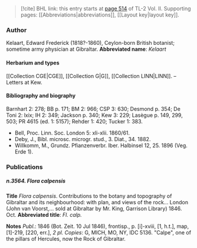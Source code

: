 > [!cite] BHL link: this entry starts at [page 514](https://www.biodiversitylibrary.org/page/33068756) of TL-2 Vol. II.
> Supporting pages: [[Abbreviations|abbreviations]], [[Layout key|layout key]].

### Author

Kelaart, Edward Frederick (1818?-1860), Ceylon-born British botanist; sometime army physician at Gibraltar. 
**Abbreviated name**: *Kelaart*

#### Herbarium and types

[[Collection CGE|CGE]], [[Collection G|G]], [[Collection LINN|LINN]]. – Letters at Kew.

#### Bibliography and biography

Barnhart 2: 278; BB p. 171; BM 2: 966; CSP 3: 630; Desmond p. 354; De Toni 2: lxix; IH 2: 349; Jackson p. 340; Kew 3: 229; Lasègue p. 149, 299, 503; PR 4615 (ed. 1: 5157); Rehder 1: 420; Tucker 1: 383.
- Bell, Proc. Linn. Soc. London 5: xli-xlii. 1860/61.
- Deby, J., Bibl. microsc. microgr. stud., 3. Diat., 34. 1882.
- Willkomm, M., Grundz. Pfianzenverbr. Iber. Halbinsel 12, 25. 1896 (Veg. Erde 1).

### Publications

##### n.3564. Flora calpensis

**Title**
*Flora calpensis*. Contributions to the botany and topography of Gibraltar and its neighbourhood: with plan, and views of the rock... London (John van Voorst,... sold at Gibraltar by Mr. King, Garrison Library) 1846. Oct.
**Abbreviated title**: *Fl. calp.*

**Notes**
*Publ*.: 1846 (Bot. Zeit. 10 Jul 1846), frontisp., p. \[i\]-xviii, \[1, h.t.\], map, \[1\]-219, \[220, err.\], *2* *pl. Copies*: G, MICH, MO, NY, IDC 5136. "Calpe", one of the pillars of Hercules, now the Rock of Gibraltar.

